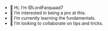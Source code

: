 - 👋 Hi, I’m @LordFarquaad7
- 👀 I’m interested in being a pro at this.
- 🌱 I’m currently learning the fundamentals.
- 💞️ I’m looking to collaborate on tips and tricks.

<!---
LordFarquaad7/LordFarquaad7 is a ✨ special ✨ repository because its `README.md` (this file) appears on your GitHub profile.
You can click the Preview link to take a look at your changes.
--->

